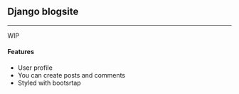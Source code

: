 ## Django blogsite
---
WIP
#### Features
- User profile
- You can create posts and comments
- Styled with bootsrtap
